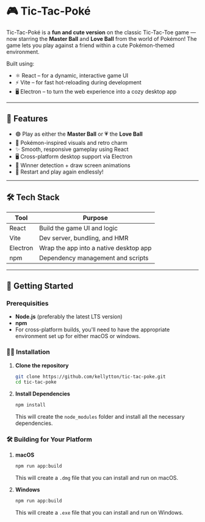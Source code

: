 # 🎮 Tic-Tac-Poké

Tic-Tac-Poké is a **fun and cute version** on the classic Tic-Tac-Toe game — now starring the **Master Ball** and **Love Ball** from the world of Pokémon! The game lets you play against a friend within a cute Pokémon-themed environment.

Built using:

- ⚛️ React – for a dynamic, interactive game UI
- ⚡ Vite – for fast hot-reloading during development
- 🖥️ Electron – to turn the web experience into a cozy desktop app

---

## 🌟 Features

- 🟣 Play as either the **Master Ball** or 💗 the **Love Ball**
- 🎨 Pokémon-inspired visuals and retro charm
- ✨ Smooth, responsive gameplay using React 
- 🖥️ Cross-platform desktop support via Electron
- 🎉 Winner detection + draw screen animations
- 🔁 Restart and play again endlessly!

---

## 🛠️ Tech Stack

| Tool       | Purpose                              |
|------------|--------------------------------------|
| React      | Build the game UI and logic          |
| Vite       | Dev server, bundling, and HMR        |
| Electron   | Wrap the app into a native desktop app |
| npm        | Dependency management and scripts    |

---

## 🚀 Getting Started

### **Prerequisities**

- **Node.js** (preferably the latest LTS version)
- **npm**
- For cross-platform builds, you'll need to have the appropriate environment set up for either macOS or windows.

### 🧑‍💻 **Installation**

1. **Clone the repository**

    ```bash
    git clone https://github.com/kellytton/tic-tac-poke.git
    cd tic-tac-poke
    ```

2. **Install Dependencies**

    ```bash
    npm install
    ```
    This will create the `node_modules` folder and install all the necessary dependencies.

### 🛠️️ **Building for Your Platform**

1. **macOS**
    ```bash
    npm run app:build
    ```
    This will create a `.dmg` file that you can install and run on macOS.

2. **Windows**

    ```bash
    npm run app:build
    ```
    This will create a `.exe` file that you can install and run on Windows.
